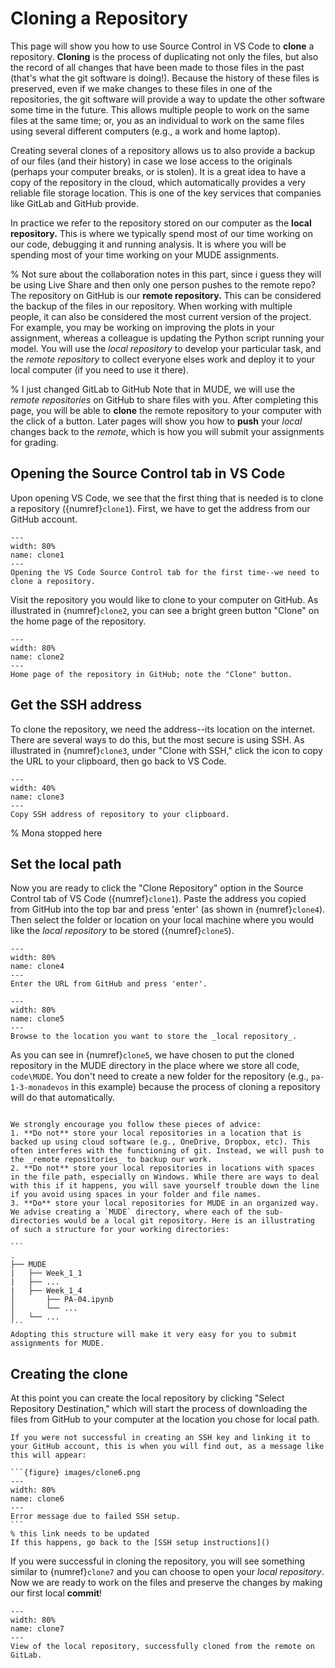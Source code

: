 # Cloning a Repository

This page will show you how to use Source Control in VS Code to **clone** a repository. **Cloning** is the process of duplicating not only the files, but also the record of all changes that have been made to those files in the past (that's what the git software is doing!). Because the history of these files is preserved, even if we make changes to these files in one of the repositories, the git software will provide a way to update the other software some time in the future. This allows multiple people to work on the same files at the same time; or, you as an individual to work on the same files using several different computers (e.g., a work and home laptop).

Creating several clones of a repository allows us to also provide a backup of our files (and their history) in case we lose access to the originals (perhaps your computer breaks, or is stolen). It is a great idea to have a copy of the repository in the cloud, which automatically provides a very reliable file storage location. This is one of the key services that companies like GitLab and GitHub provide. 

In practice we refer to the repository stored on our computer as the **local repository.** This is where we typically spend most of our time working on our code, debugging it and running analysis. It is where you will be spending most of your time working on your MUDE assignments.

% Not sure about the collaboration notes in this part, since i guess they will be using Live Share and then only one person pushes to the remote repo?
The repository on GitHub is our **remote repository.** This can be considered the backup of the files in our repository. When working with multiple people, it can also be considered the most current version of the project. For example, you may be working on improving the plots in your assignment, whereas a colleague is updating the Python script running your model. You will use the _local repository_ to develop your particular task, and the _remote repository_ to collect everyone elses work and deploy it to your local computer (if you need to use it there).

% I just changed GitLab to GitHub
Note that in MUDE, we will use the _remote repositories_ on GitHub to share files with you. After completing this page, you will be able to **clone** the remote repository to your computer with the click of a button. Later pages will show you how to **push** your _local_ changes back to the _remote_, which is how you will submit your assignments for grading.

## Opening the Source Control tab in VS Code

Upon opening VS Code, we see that the first thing that is needed is to clone a repository ({numref}`clone1`). First, we have to get the address from our GitHub account.

```{figure} images/clone1.png
---
width: 80%
name: clone1
---
Opening the VS Code Source Control tab for the first time--we need to clone a repository.
```

Visit the repository you would like to clone to your computer on GitHub. As illustrated in {numref}`clone2`, you can see a bright green button "Clone" on the home page of the repository.

```{figure} images/clone2.png
---
width: 80%
name: clone2
---
Home page of the repository in GitHub; note the "Clone" button.
```

## Get the SSH address

To clone the repository, we need the address--its location on the internet. There are several ways to do this, but the most secure is using SSH. As illustrated in {numref}`clone3`, under "Clone with SSH," click the icon to copy the URL to your clipboard, then go back to VS Code.

```{figure} images/clone3.png
---
width: 40%
name: clone3
---
Copy SSH address of repository to your clipboard.
```

% Mona stopped here
## Set the local path

Now you are ready to click the "Clone Repository" option in the Source Control tab of VS Code ({numref}`clone1`). Paste the address you copied from GitHub into the top bar and press 'enter' (as shown in {numref}`clone4`). Then select the folder or location on your local machine where you would like the _local repository_ to be stored ({numref}`clone5`).

```{figure} images/clone4.png
---
width: 80%
name: clone4
---
Enter the URL from GitHub and press 'enter'.
```

```{figure} images/clone5.png
---
width: 80%
name: clone5
---
Browse to the location you want to store the _local repository_.
```

As you can see in {numref}`clone5`, we have chosen to put the cloned repository in the MUDE directory in the place where we store all code, `code\MUDE`. You don't need to create a new folder for the repository (e.g., `pa-1-3-monadevos` in this example) because the process of cloning a repository will do that automatically. 


`````{admonition} Where to put your local repositories

We strongly encourage you follow these pieces of advice:
1. **Do not** store your local repositories in a location that is backed up using cloud software (e.g., OneDrive, Dropbox, etc). This often interferes with the functioning of git. Instead, we will push to the _remote repositories_ to backup our work.
2. **Do not** store your local repositories in locations with spaces in the file path, especially on Windows. While there are ways to deal with this if it happens, you will save yourself trouble down the line if you avoid using spaces in your folder and file names.
3. **Do** store your local repositories for MUDE in an organized way. We advise creating a `MUDE` directory, where each of the sub-directories would be a local git repository. Here is an illustrating of such a structure for your working directories:

```
.
├── MUDE
|   ├── Week_1_1
|   ├── ...
|   ├── Week_1_4
│       ├── PA-04.ipynb
│       └── ...
│   └── ...
```
Adopting this structure will make it very easy for you to submit assignments for MUDE.
`````

## Creating the clone

At this point you can create the local repository by clicking "Select Repository Destination," which will start the process of downloading the files from GitHub to your computer at the location you chose for local path.

`````{note}
If you were not successful in creating an SSH key and linking it to your GitHub account, this is when you will find out, as a message like this will appear:

```{figure} images/clone6.png
---
width: 80%
name: clone6
---
Error message due to failed SSH setup.
```
% this link needs to be updated
If this happens, go back to the [SSH setup instructions]()
`````

If you were successful in cloning the repository, you will see something similar to {numref}`clone7` and you can choose to open your _local repository_. Now we are ready to work on the files and preserve the changes by making our first local **commit**!

```{figure} images/clone7.png
---
width: 80%
name: clone7
---
View of the local repository, successfully cloned from the remote on GitLab.
```
